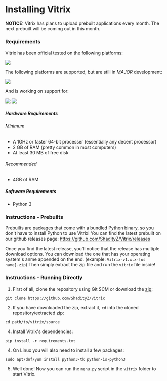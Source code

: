 # Installing Vitrix

**NOTICE:** Vitrix has plans to upload prebuilt applications every month. The next prebuilt will be coming out in this month. 

### Requirements
Vitrix has been official tested on the following platforms:

<a href="https://ubuntu.com/download"><img src="https://img.shields.io/badge/Ubuntu-E95420?style=for-the-badge&logo=ubuntu&logoColor=white"></a>


The following platforms are supported, but are still in _MAJOR_ development:

<a href="https://www.microsoft.com/en-us/windows"><img src="https://img.shields.io/badge/Windows-0078D6?style=for-the-badge&logo=windows&logoColor=white"></a>


And is working on support for:

<a href="https://www.apple.com/en/mac/"><img src="https://img.shields.io/badge/mac%20os-000000?style=for-the-badge&logo=macos&logoColor=F0F0F0"></a>
<a href="https://www.raspberrypi.com/software/"><img src="https://img.shields.io/badge/-RaspberryPi-C51A4A?style=for-the-badge&logo=Raspberry-Pi"></a>


##### Hardware Requirements
###### Minimum
- A 1GHz or faster 64-bit processer (essentially any decent processor)
- 2 GB of RAM (pretty common in most computers)
- At least 30 MB of free disk 
###### Recommended
- 4GB of RAM

##### Software Requirements
- Python 3

### Instructions - Prebuilts
Prebuilts are packages that come with a bundled Python binary, so you don't have to install Python to use Vitrix! You can find the latest prebuilt on our github releases page: https://github.com/ShadityZ/Vitrix/releases

Once you find the latest release, you'll notice that the release has multiple download options. You can download the one that has your operating system's anme appended on the end. (example: ```Vitrix-v1.x.x-[os name].zip```) Then simply extract the zip file and run the ```vitrix``` file inside!
### Instructions - Running Directly
1. First of all, clone the repository using Git SCM or download the [zip](https://github.com/ShadityZ/Vitrix/archive/refs/heads/master.zip):
```
git clone https://github.com/ShadityZ/Vitrix
```
2. If you have downloaded the zip, extract it, ```cd``` into the cloned repository/extracted zip:
```
cd path/to/vitrix/source
```
4. Install Vitrix's dependencies:
```
pip install -r requirements.txt
```
4. On Linux you will also need to install a few packages:
```
sudo apt/dnf/yum install python3-tk python-is-python3
```
5. Well done! Now you can run the ```menu.py``` script in the ```vitrix``` folder to start Vitrix.
